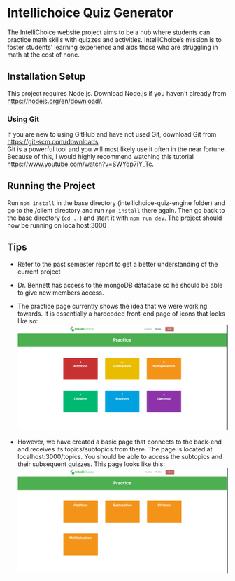 # Intellichoice Quiz Generator
The IntelliChoice website project aims to be a hub where students can practice math skills with quizzes and activities. IntelliChoice’s mission is to foster students’ learning experience and aids those who are struggling in math at the cost of none. 

## Installation Setup
This project requires Node.js. Download Node.js if you haven't already from https://nodejs.org/en/download/.

### Using Git
If you are new to using GitHub and have not used Git, download Git from https://git-scm.com/downloads. <br>
Git is a powerful tool and you will most likely use it often in the near fortune. Because of this, I would highly recommend watching this tutorial https://www.youtube.com/watch?v=SWYqp7iY_Tc.

## Running the Project
Run `npm install` in the base directory (intellichoice-quiz-engine folder) and go to the /client directory and run `npm install` there again.
Then go back to the base directory (`cd ..`) and start it with `npm run dev`. The project should now be running on localhost:3000

## Tips
* Refer to the past semester report to get a better understanding of the current project <br>
* Dr. Bennett has access to the mongoDB database so he should be able to give new members access. <br>
* The practice page currently shows the idea that we were working towards. It is essentially a hardcoded front-end page of icons that looks like so: <br>
![](/client/src/images/hardcode_page.PNG) <br>

* However, we have created a basic page that connects to the back-end and receives its topics/subtopics from there. The page is located at localhost:3000/topics. 
You should be able to access the subtopics and their subsequent quizzes. This page looks like this: <br>
![](/client/src/images/backend_page.PNG) <br>

